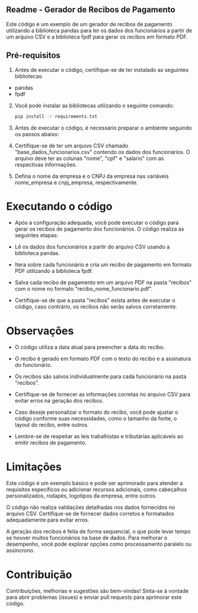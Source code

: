 ## Readme - Gerador de Recibos de Pagamento
Este código é um exemplo de um gerador de recibos de pagamento utilizando a biblioteca pandas para ler os dados dos funcionários a partir de um arquivo CSV e a biblioteca fpdf para gerar os recibos em formato PDF.

## Pré-requisitos
1. Antes de executar o código, certifique-se de ter instalado as seguintes bibliotecas:

- pandas
- fpdf

2. Você pode instalar as bibliotecas utilizando o seguinte comando:
   ```bash
   pip install -r requirements.txt
   ```

3. Antes de executar o código, é necessário preparar o ambiente seguindo os passos abaixo:

4. Certifique-se de ter um arquivo CSV chamado "base_dados_funcionarios.csv" contendo os dados dos funcionários. O arquivo deve ter as colunas "nome", "cpf" e "salario" com as respectivas informações.

5. Defina o nome da empresa e o CNPJ da empresa nas variáveis nome_empresa e cnpj_empresa, respectivamente.

# Executando o código
- Após a configuração adequada, você pode executar o código para gerar os recibos de pagamento dos funcionários. O código realiza as seguintes etapas:

- Lê os dados dos funcionários a partir do arquivo CSV usando a biblioteca pandas.

- Itera sobre cada funcionário e cria um recibo de pagamento em formato PDF utilizando a biblioteca fpdf.

- Salva cada recibo de pagamento em um arquivo PDF na pasta "recibos" com o nome no formato "recibo_nome_funcionario.pdf".

- Certifique-se de que a pasta "recibos" exista antes de executar o código, caso contrário, os recibos não serão salvos corretamente.

# Observações
- O código utiliza a data atual para preencher a data do recibo.

- O recibo é gerado em formato PDF com o texto do recibo e a assinatura do funcionário.

- Os recibos são salvos individualmente para cada funcionário na pasta "recibos".

- Certifique-se de fornecer as informações corretas no arquivo CSV para evitar erros na geração dos recibos.

- Caso deseje personalizar o formato do recibo, você pode ajustar o código conforme suas necessidades, como o tamanho da fonte, o layout do recibo, entre outros.

- Lembre-se de respeitar as leis trabalhistas e tributárias aplicáveis ao emitir recibos de pagamento.

# Limitações
Este código é um exemplo básico e pode ser aprimorado para atender a requisitos específicos ou adicionar recursos adicionais, como cabeçalhos personalizados, rodapés, logotipos da empresa, entre outros.

O código não realiza validações detalhadas nos dados fornecidos no arquivo CSV. Certifique-se de fornecer dados corretos e formatados adequadamente para evitar erros.

A geração dos recibos é feita de forma sequencial, o que pode levar tempo se houver muitos funcionários na base de dados. Para melhorar o desempenho, você pode explorar opções como processamento paralelo ou assíncrono.

# Contribuição
Contribuições, melhorias e sugestões são bem-vindas! Sinta-se à vontade para abrir problemas (issues) e enviar pull requests para aprimorar este código.